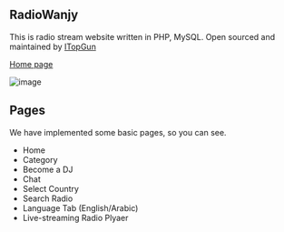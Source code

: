 ## RadioWanjy
This is radio stream website written in PHP, MySQL. Open sourced and maintained by [ITopGun](https://github.com/ITopGun)

[Home page](http://radiowanjy.com/)

![image](https://user-images.githubusercontent.com/75969744/184570386-f876bc76-7cd3-46cb-8214-fcaa7cd9dad2.png)

## Pages

We have implemented some basic pages, so you can see.

- Home
- Category
- Become a DJ
- Chat
- Select Country
- Search Radio
- Language Tab (English/Arabic)
- Live-streaming Radio Plyaer
